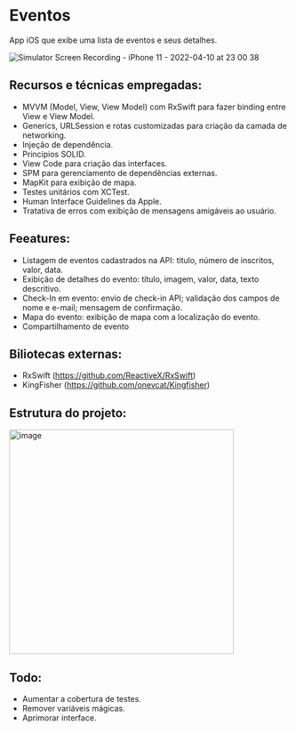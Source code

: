 # Eventos
App iOS que exibe uma lista de eventos e seus detalhes.

![Simulator Screen Recording - iPhone 11 - 2022-04-10 at 23 00 38](https://user-images.githubusercontent.com/62032419/162652761-f4fce76d-2d81-4464-b495-d0102367b0ef.gif)

## Recursos e técnicas empregadas:
  - MVVM (Model, View, View Model) com RxSwift para fazer binding entre View e View Model.
  - Generics, URLSession e rotas customizadas para criação da camada de networking.
  - Injeção de dependência.
  - Princípios SOLID.
  - View Code para criação das interfaces.
  - SPM para gerenciamento de dependências externas.
  - MapKit para exibição de mapa.
  - Testes unitários com XCTest.
  - Human Interface Guidelines da Apple.
  - Tratativa de erros com exibição de mensagens amigáveis ao usuário.

## Feeatures:
  - Listagem de eventos cadastrados na API: título, número de inscritos, valor, data.
  - Exibição de detalhes do evento: título, imagem, valor, data, texto descritivo.
  - Check-In em evento: envio de check-in API; validação dos campos de nome e e-mail; mensagem de confirmação.
  - Mapa do evento: exibição de mapa com a localização do evento.
  - Compartilhamento de evento

## Biliotecas externas:
  - RxSwift (https://github.com/ReactiveX/RxSwift)
  - KingFisher (https://github.com/onevcat/Kingfisher)

## Estrutura do projeto:

<img width="404" alt="image" src="https://user-images.githubusercontent.com/62032419/162655006-b21f1a40-8033-4513-a7ee-7d3e25ec7a6b.png">

## Todo:
  - Aumentar a cobertura de testes.
  - Remover variáveis mágicas.
  - Aprimorar interface.
